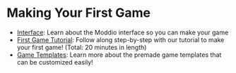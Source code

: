 # Making Your First Game

* [Interface](../overview/interface.md): Learn about the Moddio interface so you can make your game
* [First Game Tutorial](first-game-tutorial.md): Follow along step-by-step with our tutorial to make your first game! (Total: 20 minutes in length)
* [Game Templates](first-game/game-templates.md): Learn more about the premade game templates that can be customized easily!
